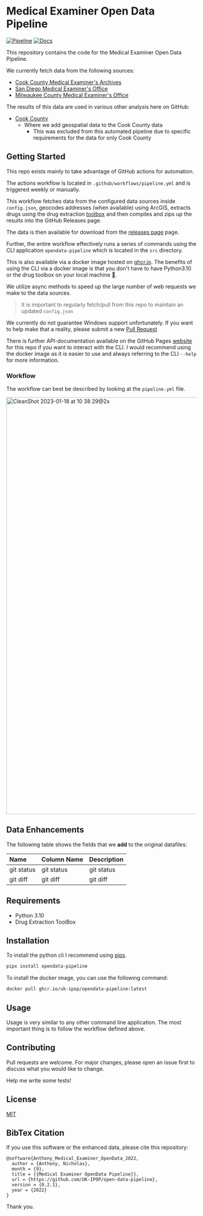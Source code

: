 # Medical Examiner Open Data Pipeline

[![Pipeline](https://github.com/UK-IPOP/open-data-pipeline/actions/workflows/pipeline.yml/badge.svg?branch=main)](https://github.com/UK-IPOP/open-data-pipeline/actions/workflows/pipeline.yml)
[![Docs](https://github.com/UK-IPOP/open-data-pipeline/actions/workflows/pages/pages-build-deployment/badge.svg?branch=gh-pages)](https://github.com/UK-IPOP/open-data-pipeline/actions/workflows/pages/pages-build-deployment)

This repository contains the code for the Medical Examiner Open Data Pipeline.

We currently fetch data from the following sources:

- [Cook County Medical Examiner's Archives](https://datacatalog.cookcountyil.gov/Public-Safety/Medical-Examiner-Case-Archive/cjeq-bs86)
- [San Diego Medical Examiner's Office](https://data.sandiegocounty.gov/Safety/Medical-Examiner-Cases/jkvb-n4p7)
- [Milwaukee County Medical Examiner's Office](https://county.milwaukee.gov/EN/Medical-Examiner)

The results of this data are used in various other analysis here on GitHub:

- [Cook County](https://github.com/UK-IPOP/cook-county-analysis)
  - Where we add geospatial data to the Cook County data
    - This was excluded from this automated pipeline due to specific requirements for the data for only Cook County

## Getting Started

This repo exists mainly to take advantage of GitHub actions for automation.

The actions workflow is located in `.github/workflows/pipeline.yml` and is triggered weekly or manually.

This workflow fetches data from the configured data sources inside `config.json`, 
geocodes addresses (when available) using ArcGIS, extracts drugs using the drug extraction [toolbox](https://github.com/UK-IPOP/drug-extraction)
and then compiles and zips up the results into the GitHub Releases page.

The data is then available for download from the [releases page](https://github.com/UK-IPOP/open-data-pipeline/releases) page.

Further, the entire workflow effectively runs a series of commands using the CLI application `opendata-pipeline` which is located in the `src` directory.

This is also available via a docker image hosted on [ghcr.io](https://github.com/UK-IPOP/open-data-pipeline/pkgs/container/opendata-pipeline). The
benefits of using the CLI via a docker image is that you don't have to have Python3.10 or the drug toolbox on your local machine 🙂.

We utilize async methods to speed up the large number of web requests we make to the data sources.

> It is important to regularly fetch/pull from this repo to maintain an updated `config.json`

We currently do not guarantee Windows support unfortunately. If you want to help make that a reality, please submit a new [Pull Request](https://github.com/UK-IPOP/open-data-pipeline/pulls)

There is further API-documentation available on the GitHub Pages [website](https://uk-ipop.github.io/open-data-pipeline/) for this repo if you want to interact with the CLI.
I would recommend using the docker image as it is easier to use and always referring to the CLI `--help` for more information.

### Workflow

The workflow can best be described by looking at the `pipeline.yml` file.

<img width="1104" alt="CleanShot 2023-01-18 at 10 38 29@2x" src="https://user-images.githubusercontent.com/45318637/213240766-b9b26d7d-0a5a-409b-b363-be487b55a57f.png">

## Data Enhancements

The following table shows the fields that we **add** to the original datafiles:

| Name | Column Name | Description |
| :---         |     :---     |   :--- |
| git status   | git status     | git status    |
| git diff     | git diff       | git diff      |


## Requirements

- Python 3.10
- Drug Extraction ToolBox

## Installation

To install the python cli I recommend using [pipx](https://pypa.github.io/pipx/).

```bash
pipx install opendata-pipeline
```

To install the docker image, you can use the following command:

```bash
docker pull ghcr.io/uk-ipop/opendata-pipeline:latest
```

## Usage

Usage is very similar to any other command line application. The most important thing is to follow the workflow defined above.

## Contributing

Pull requests are welcome. For major changes, please open an issue first to discuss what you would like to change.

Help me write some tests!

## License

[MIT](https://choosealicense.com/licenses/mit/)

## BibTex Citation

If you use this software or the enhanced data, please cite this repository:

```
@software{Anthony_Medical_Examiner_OpenData_2022,
  author = {Anthony, Nicholas},
  month = {9},
  title = {{Medical Examiner OpenData Pipeline}},
  url = {https://github.com/UK-IPOP/open-data-pipeline},
  version = {0.2.1},
  year = {2022}
}
```

Thank you.
